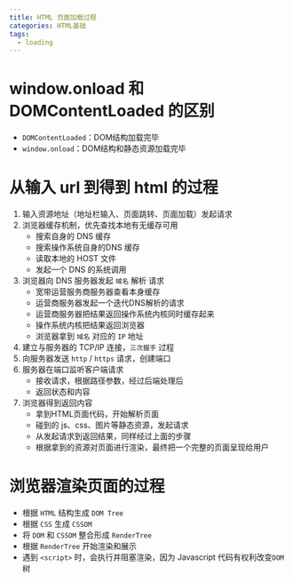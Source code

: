 ```yaml
---
title: HTML 页面加载过程
categories: HTML基础
tags:
  - loading
---
```


# window.onload 和 DOMContentLoaded 的区别

- `DOMContentLoaded`：DOM结构加载完毕
- `window.onload`：DOM结构和静态资源加载完毕
# 从输入 url 到得到 html 的过程
1. 输入资源地址（地址栏输入、页面跳转、页面加载）发起请求
2. 浏览器缓存机制，优先查找本地有无缓存可用
	- 搜索自身的 DNS 缓存
	- 搜索操作系统自身的DNS 缓存
	- 读取本地的 HOST 文件
	- 发起一个 DNS 的系统调用
3. 浏览器向 DNS 服务器发起 `域名` 解析 请求
	- 宽带运营服务商服务器查看本身缓存
	- 运营商服务器发起一个迭代DNS解析的请求 
	- 运营商服务器把结果返回操作系统内核同时缓存起来
	- 操作系统内核把结果返回浏览器
	- 浏览器拿到 `域名` 对应的 `IP` 地址
4. 建立与服务器的 TCP/IP 连接，`三次握手` 过程
5. 向服务器发送 `http` / `https` 请求，创建端口
6. 服务器在端口监听客户端请求
	- 接收请求，根据路径参数，经过后端处理后
	- 返回状态和内容
7. 浏览器得到返回内容
	- 拿到HTML页面代码，开始解析页面
	- 碰到的 js、css、图片等静态资源，发起请求
	- 从发起请求到返回结果，同样经过上面的步骤
	- 根据拿到的资源对页面进行渲染，最终把一个完整的页面呈现给用户

# 浏览器渲染页面的过程
- 根据 `HTML` 结构生成 `DOM Tree`
- 根据 `CSS` 生成 `CSSOM`
- 将 `DOM` 和 `CSSOM` 整合形成 `RenderTree`
- 根据 `RenderTree` 开始渲染和展示
- 遇到 `<script>` 时，会执行并阻塞渲染，因为 Javascript 代码有权利改变`DOM`树
